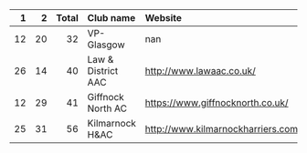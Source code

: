 |   1 |   2 |   Total | Club name          | Website                            |
|----:|----:|--------:|:-------------------|:-----------------------------------|
|  12 |  20 |      32 | VP-Glasgow         | nan                                |
|  26 |  14 |      40 | Law & District AAC | http://www.lawaac.co.uk/           |
|  12 |  29 |      41 | Giffnock North AC  | https://www.giffnocknorth.co.uk/   |
|  25 |  31 |      56 | Kilmarnock H&AC    | http://www.kilmarnockharriers.com/ |